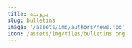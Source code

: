 ```yaml
---
title: پرونده‌
slug: bulletins
image: '/assets/img/authors/news.jpg'
icon: /assets/img/tiles/bulletins.png
---
```

